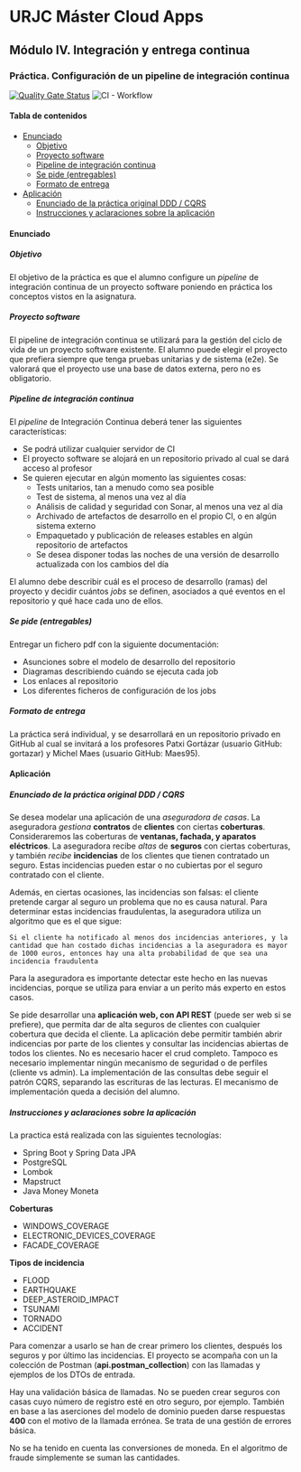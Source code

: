 # URJC Máster Cloud Apps<!-- omit in toc -->

## Módulo IV. Integración y entrega continua<!-- omit in toc -->

### Práctica. Configuración de un pipeline de integración continua<!-- omit in toc -->

[![Quality Gate Status](https://sonarcloud.io/api/project_badges/measure?project=marcosDLCS_urjc_mca_ci_delivery&metric=alert_status)](https://sonarcloud.io/dashboard?id=marcosDLCS_urjc_mca_ci_delivery)
![CI - Workflow](https://github.com/marcosDLCS/urjc_mca_ci_delivery/workflows/Java%2011%20CI%20with%20Maven/badge.svg?branch=master)

#### Tabla de contenidos<!-- omit in toc -->

- [Enunciado](#enunciado)
  - [Objetivo](#objetivo)
  - [Proyecto software](#proyecto-software)
  - [Pipeline de integración continua](#pipeline-de-integración-continua)
  - [Se pide (entregables)](#se-pide-entregables)
  - [Formato de entrega](#formato-de-entrega)
- [Aplicación](#aplicación)
  - [Enunciado de la práctica original DDD / CQRS](#enunciado-de-la-práctica-original-ddd--cqrs)
  - [Instrucciones y aclaraciones sobre la aplicación](#instrucciones-y-aclaraciones-sobre-la-aplicación)

#### Enunciado

##### Objetivo

El objetivo de la práctica es que el alumno configure un *pipeline* de integración continua de un proyecto software poniendo en práctica los conceptos vistos en la asignatura.

##### Proyecto software

El pipeline de integración continua se utilizará para la gestión del ciclo de vida de un proyecto software existente. El alumno puede elegir el proyecto que prefiera siempre que tenga pruebas unitarias y de sistema (e2e). Se valorará que el proyecto use una base de datos externa, pero no es obligatorio.

##### Pipeline de integración continua

El *pipeline* de Integración Continua deberá tener las siguientes características:

- Se podrá utilizar cualquier servidor de CI
- El proyecto software se alojará en un repositorio privado al cual se dará acceso al profesor
- Se quieren ejecutar en algún momento las siguientes cosas:
  - Tests unitarios, tan a menudo como sea posible
  - Test de sistema, al menos una vez al día
  - Análisis de calidad y seguridad con Sonar, al menos una vez al día
  - Archivado de artefactos de desarrollo en el propio CI, o en algún sistema externo
  - Empaquetado y publicación de releases estables en algún repositorio de artefactos
  - Se desea disponer todas las noches de una versión de desarrollo actualizada con los cambios del día
  
El alumno debe describir cuál es el proceso de desarrollo (ramas) del proyecto y decidir cuántos *jobs* se definen, asociados a qué eventos en el repositorio y qué hace cada uno de ellos.

##### Se pide (entregables)

Entregar un fichero pdf con la siguiente documentación:

- Asunciones sobre el modelo de desarrollo del repositorio
- Diagramas describiendo cuándo se ejecuta cada job
- Los enlaces al repositorio
- Los diferentes ficheros de configuración de los jobs

##### Formato de entrega

La práctica será individual, y se desarrollará en un repositorio privado en GitHub al cual se invitará a los profesores Patxi Gortázar (usuario GitHub: gortazar) y Michel Maes (usuario GitHub: Maes95).

#### Aplicación

##### Enunciado de la práctica original DDD / CQRS

Se desea modelar una aplicación de una *aseguradora de casas*. La aseguradora *gestiona* **contratos** de **clientes** con ciertas **coberturas**. Consideraremos las coberturas de **ventanas, fachada, y aparatos eléctricos**. La aseguradora recibe *altas* de **seguros** con ciertas coberturas, y también *recibe* **incidencias** de los clientes que tienen contratado un seguro. Estas incidencias pueden estar o no cubiertas por el seguro contratado con el cliente.

Además, en ciertas ocasiones, las incidencias son falsas: el cliente pretende cargar al seguro un problema que no es causa natural. Para determinar estas incidencias fraudulentas, la aseguradora utiliza un algoritmo que es el que sigue:

```text
Si el cliente ha notificado al menos dos incidencias anteriores, y la cantidad que han costado dichas incidencias a la aseguradora es mayor de 1000 euros, entonces hay una alta probabilidad de que sea una incidencia fraudulenta
```

Para la aseguradora es importante detectar este hecho en las nuevas incidencias, porque se utiliza para enviar a un perito más experto en estos casos.

Se pide desarrollar una **aplicación web, con API REST** (puede ser web si se prefiere), que permita dar de alta seguros de clientes con cualquier cobertura que decida el cliente. La aplicación debe permitir también abrir indicencias por parte de los clientes y consultar las incidencias abiertas de todos los clientes. No es necesario hacer el crud completo. Tampoco es necesario implementar ningún mecanismo de seguridad o de perfiles (cliente vs admin). La implementación de las consultas debe seguir el patrón CQRS, separando las escrituras de las lecturas. El mecanismo de implementación queda a decisión del alumno.

##### Instrucciones y aclaraciones sobre la aplicación

La practica está realizada con las siguientes tecnologías:

- Spring Boot y Spring Data JPA
- PostgreSQL
- Lombok
- Mapstruct
- Java Money Moneta

**Coberturas**

- WINDOWS_COVERAGE
- ELECTRONIC_DEVICES_COVERAGE
- FACADE_COVERAGE

**Tipos de incidencia**

- FLOOD
- EARTHQUAKE
- DEEP_ASTEROID_IMPACT
- TSUNAMI
- TORNADO
- ACCIDENT

Para comenzar a usarlo se han de crear primero los clientes, después los seguros y por último las incidencias. El proyecto se acompaña con un la colección de Postman (**api.postman_collection**) con las llamadas y ejemplos de los DTOs de entrada.

Hay una validación básica de llamadas. No se pueden crear seguros con casas cuyo número de registro esté en otro seguro, por ejemplo. También en base a las aserciones del modelo de dominio pueden darse respuestas **400** con el motivo de la llamada errónea. Se trata de una gestión de errores básica.

No se ha tenido en cuenta las conversiones de moneda. En el algoritmo de fraude simplemente se suman las cantidades.
